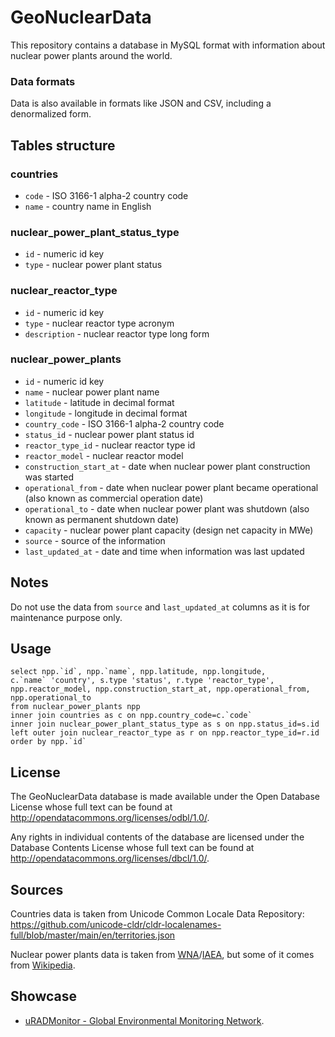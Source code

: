 # GeoNuclearData

This repository contains a database in MySQL format with information about nuclear power plants around the world.

### Data formats

Data is also available in formats like JSON and CSV, including a denormalized form.

## Tables structure

### countries
- `code` - ISO 3166-1 alpha-2 country code
- `name` - country name in English
 
### nuclear_power_plant_status_type
- `id` - numeric id key
- `type` - nuclear power plant status

### nuclear_reactor_type
- `id` - numeric id key
- `type` - nuclear reactor type acronym
- `description` - nuclear reactor type long form
 
### nuclear_power_plants
- `id` - numeric id key
- `name` - nuclear power plant name
- `latitude` - latitude in decimal format
- `longitude` - longitude in decimal format
- `country_code` - ISO 3166-1 alpha-2 country code
- `status_id` - nuclear power plant status id
- `reactor_type_id` - nuclear reactor type id
- `reactor_model` - nuclear reactor model
- `construction_start_at` - date when nuclear power plant construction was started
- `operational_from` - date when nuclear power plant became operational (also known as commercial operation date)
- `operational_to` - date when nuclear power plant was shutdown (also known as permanent shutdown date)
- `capacity` - nuclear power plant capacity (design net capacity in MWe)
- `source` - source of the information
- `last_updated_at` - date and time when information was last updated
 
## Notes
Do not use the data from `source` and `last_updated_at` columns as it is for maintenance purpose only.
 
## Usage
	select npp.`id`, npp.`name`, npp.latitude, npp.longitude,
	c.`name` 'country', s.type 'status', r.type 'reactor_type',
	npp.reactor_model, npp.construction_start_at, npp.operational_from, npp.operational_to
	from nuclear_power_plants npp
	inner join countries as c on npp.country_code=c.`code` 
	inner join nuclear_power_plant_status_type as s on npp.status_id=s.id
	left outer join nuclear_reactor_type as r on npp.reactor_type_id=r.id
	order by npp.`id`

## License
The GeoNuclearData database is made available under the Open Database License whose full text can be found at http://opendatacommons.org/licenses/odbl/1.0/.
 
Any rights in individual contents of the database are licensed under the Database Contents License whose full text can be found at http://opendatacommons.org/licenses/dbcl/1.0/.
 
## Sources
Countries data is taken from Unicode Common Locale Data Repository: 
https://github.com/unicode-cldr/cldr-localenames-full/blob/master/main/en/territories.json

Nuclear power plants data is taken from [WNA](http://www.world-nuclear.org/information-library/facts-and-figures/reactor-database.aspx)/[IAEA](https://www.iaea.org/pris/), but some of it comes from [Wikipedia](https://en.wikipedia.org/wiki/List_of_nuclear_power_stations).
 
## Showcase
- [uRADMonitor - Global Environmental Monitoring Network](http://www.uradmonitor.com).
